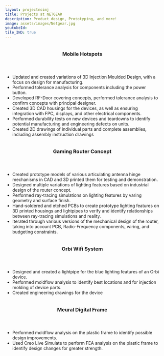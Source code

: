 ```yaml
---
layout: projectnoimj
title: Projects at NETGEAR
description: Product design, Prototyping, and more!
image: assets/images/Netgear.jpg
youtubeId:
tile_IND: true
---
```

<section id="one" class="spotlights">
	<section>
		<a class="image">
			<img src="{% link assets/images/M5.jpg %}" alt="" />
		</a>
		<div class="content">
			<div class="inner">
				<header class="major">
					<h3>Mobile Hotspots</h3>
				</header>
				<ul>
					<li>Updated and created variations of 3D Injection Moulded Design, with a focus on design for manufacturing.</li>
					<li>Performed tolerance analysis for components including the power button.</li>
					<li>Developed RF-Door covering concepts, performed tolerance analysis to confirm concepts with principal designer.</li>
					<li>Created 3D CAD housings for the devices, as well as ensuring integration with FPC, displays, and other electrical components.</li>
					<li>Performed durability tests on new devices and teardowns to identify potential manufacturing and engineering defects on units.</li>
					<li>Created 2D drawings of individual parts and complete assemblies, including assembly instruction drawings</li>
				</ul>
			</div>
		</div>
	</section>
	<section>
		<a class="image">
			<img src="{% link assets/images/GRouters.jpg %}" alt="" />
		</a>
		<div class="content">
			<div class="inner">
				<header class="major">
					<h3>Gaming Router Concept</h3>
				</header>
				<ul>
					<li>Created prototype models of various articulating antenna hinge mechanisms in CAD and 3D printed them for testing and demonstration.</li>
					<li>Designed multiple variations of lighting features based on industrial design of the router concept.</li>
					<li>Performed ray-tracing simulations on lighting features by varing geometry and surface finish.</li>
					<li>Hand-soldered and etched PCBs to create prototype lighting features on 3D printed housings and lightpipes to verify and identify relationships between ray-tracing simulations and reality.</li>
					<li>Iterated through various versions of the mechanical design of the router, taking into account PCB, Radio-Frequency components, wiring, and budgeting constraints.</li>
				</ul>
			</div>
		</div>
	</section>
		<section>
		<a class="image">
			<img src="{% link assets/images/Orbi.jpg %}" alt="" />
		</a>
		<div class="content">
			<div class="inner">
				<header class="major">
					<h3>Orbi Wifi System</h3>
				</header>
				<ul>
					<li>Designed and created a lightpipe for the blue lighting features of an Orbi device.</li>
					<li>Performed moldflow analysis to identify best locations and for injection molding of device parts.</li>
					<li>Created engineering drawings for the device</li>
				</ul>
			</div>
		</div>
	</section>
	<section>
		<a class="image">
			<img src="{% link assets/images/Meural.jpg %}" alt="" />
		</a>
		<div class="content">
			<div class="inner">
				<header class="major">
					<h3>Meural Digital Frame</h3>
				</header>
				<ul>
					<li>Performed moldflow analysis on the plastic frame to identify possible design improvements.</li>
					<li>Used Creo Live Simulate to perform FEA analysis on the plastic frame to identify design changes for greater strength.</li>
				</ul>
			</div>
		</div>
	</section>
</section>